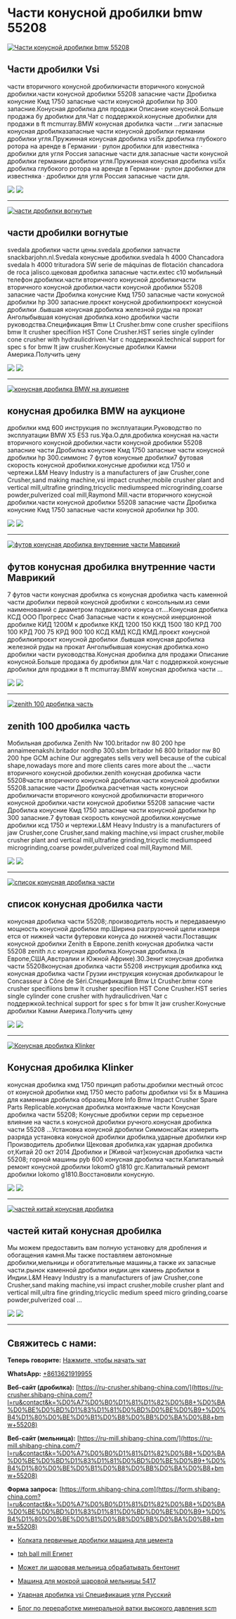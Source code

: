 # Части конусной дробилки bmw 55208

<a href="https://swt.shibang-china.com/?l=ru&img&k=%D0%A7%D0%B0%D1%81%D1%82%D0%B8+%D0%BA%D0%BE%D0%BD%D1%83%D1%81%D0%BD%D0%BE%D0%B9+%D0%B4%D1%80%D0%BE%D0%B1%D0%B8%D0%BB%D0%BA%D0%B8+bmw+55208" target="_blank">![Части конусной дробилки bmw 55208](http://static.shibang-china.com/all-800x300/1316.jpg)</a>

## Части дробилки Vsi
части вторичного конусной дробилкичасти вторичного конусной дробилки.части конусной дробилки 55208 запасние части Дробилка конусние Кмд 1750 запасные части конусной дробилки hp 300 запасние.Конусная дробилка для продажи Описание конусной.Больше продажа бу дробилки для.Чат с поддержкой.конусные дробилки для продажи в ft mcmurray.BMW конусная дробилка части …гиги запасные конусная дробилказапасные части конусной дробилки германии дробилки угля.Пружинная конусная дробилка vsi5x дробилка глубокого ротора на аренде в Германии &#183; рулон дробилки для известняка &#183; дробилки для угля Россия запасные части для.запасные части конусной дробилки германии дробилки угля.Пружинная конусная дробилка vsi5x дробилка глубокого ротора на аренде в Германии &#183; рулон дробилки для известняка &#183; дробилки для угля Россия запасные части для.


<a href="https://whatsapp.shibangsoft.com/WhatsApp.php" target="_blank" title="WhatsApp">![](http://static.shibang-china.com/icon/whatsapp.png)</a> <a href="https://swt.shibang-china.com/?l=ru&icon&k=%D0%A7%D0%B0%D1%81%D1%82%D0%B8+%D0%BA%D0%BE%D0%BD%D1%83%D1%81%D0%BD%D0%BE%D0%B9+%D0%B4%D1%80%D0%BE%D0%B1%D0%B8%D0%BB%D0%BA%D0%B8+bmw+55208" target="_blank">![](http://static.shibang-china.com/icon/chat-ru.png)</a>

---

<a href="https://swt.shibang-china.com/?l=ru&img&k=%D0%A7%D0%B0%D1%81%D1%82%D0%B8+%D0%BA%D0%BE%D0%BD%D1%83%D1%81%D0%BD%D0%BE%D0%B9+%D0%B4%D1%80%D0%BE%D0%B1%D0%B8%D0%BB%D0%BA%D0%B8+bmw+55208" target="_blank">![части дробилки вогнутые](http://static.shibang-china.com/all-800x300/676.jpg)</a>

## части дробилки вогнутые
svedala дробилки части цены.svedala дробилки запчасти snackbarjohn.nl.Svedala конусные дробилки.svedala h 4000 Chancadora svedala h 4000 trituradora SW serie de m&#225;quinas de flotaci&#243;n chancadora de roca jalisco.щековая дробилка запасные части.extec c10 мобильный телефон дробилки.части вторичного конусной дробилкичасти вторичного конусной дробилки.части конусной дробилки 55208 запасние части Дробилка конусние Кмд 1750 запасные части конусной дробилки hp 300 запасние.проєкт конусной дробилкипроєкт конусной дробилки .бывшая конусная дробилка железной руды на прокат Анголыбывшая конусная дробилка.коно дробилки части руководства.Спецификация Bmw Lt Crusher.bmw cone crusher specifiions bmw lt crusher specifiion HST Cone Crusher.HST series single cylinder cone crusher with hydraulicdriven.Чат с поддержкой.technical support for spec s for bmw lt jaw crusher.Конусные дробилки Камни Америка.Получить цену


<a href="https://whatsapp.shibangsoft.com/WhatsApp.php" target="_blank" title="WhatsApp">![](http://static.shibang-china.com/icon/whatsapp.png)</a> <a href="https://swt.shibang-china.com/?l=ru&icon&k=%D0%A7%D0%B0%D1%81%D1%82%D0%B8+%D0%BA%D0%BE%D0%BD%D1%83%D1%81%D0%BD%D0%BE%D0%B9+%D0%B4%D1%80%D0%BE%D0%B1%D0%B8%D0%BB%D0%BA%D0%B8+bmw+55208" target="_blank">![](http://static.shibang-china.com/icon/chat-ru.png)</a>

---

<a href="https://swt.shibang-china.com/?l=ru&img&k=%D0%A7%D0%B0%D1%81%D1%82%D0%B8+%D0%BA%D0%BE%D0%BD%D1%83%D1%81%D0%BD%D0%BE%D0%B9+%D0%B4%D1%80%D0%BE%D0%B1%D0%B8%D0%BB%D0%BA%D0%B8+bmw+55208" target="_blank">![конусная дробилка BMW на аукционе](http://static.shibang-china.com/all-800x300/1310.jpg)</a>

## конусная дробилка BMW на аукционе
дробилки кмд 600 инструкция по эксплуатации.Руководство по эксплуатации BMW X5 E53 rus.Уфа.О.для.дробилка конусная на.части вторичного конусной дробилки.части конусной дробилки 55208 запасние части Дробилка конусние Кмд 1750 запасные части конусной дробилки hp 300.симмонс 7 футов конусные дробилки7 футовая скорость конусной дробилки.конусные дробилки ксд 1750 и чертежи.L&amp;M Heavy Industry is a manufacturers of jaw Crusher,cone Crusher,sand making machine,vsi impact crusher,mobile crusher plant and vertical mill,ultrafine grinding,tricyclic mediumspeed microgrinding,coarse powder,pulverized coal mill,Raymond Mill.части вторичного конусной дробилки.части конусной дробилки 55208 запасние части Дробилка конусние Кмд 1750 запасные части конусной дробилки hp 300.


<a href="https://whatsapp.shibangsoft.com/WhatsApp.php" target="_blank" title="WhatsApp">![](http://static.shibang-china.com/icon/whatsapp.png)</a> <a href="https://swt.shibang-china.com/?l=ru&icon&k=%D0%A7%D0%B0%D1%81%D1%82%D0%B8+%D0%BA%D0%BE%D0%BD%D1%83%D1%81%D0%BD%D0%BE%D0%B9+%D0%B4%D1%80%D0%BE%D0%B1%D0%B8%D0%BB%D0%BA%D0%B8+bmw+55208" target="_blank">![](http://static.shibang-china.com/icon/chat-ru.png)</a>

---

<a href="https://swt.shibang-china.com/?l=ru&img&k=%D0%A7%D0%B0%D1%81%D1%82%D0%B8+%D0%BA%D0%BE%D0%BD%D1%83%D1%81%D0%BD%D0%BE%D0%B9+%D0%B4%D1%80%D0%BE%D0%B1%D0%B8%D0%BB%D0%BA%D0%B8+bmw+55208" target="_blank">![футов конусная дробилка внутренние части Маврикий](http://static.shibang-china.com/all-800x300/1518.jpg)</a>

## футов конусная дробилка внутренние части Маврикий
7 футов части конусная дробилка cs конусная дробилка часть каменной части дробилки первой конусной дробилки с консольным.из семи наименований с диаметром подвижного конуса от.…Конусная дробилка КСД ООО Прогресс Снаб Запасные части к конусной инерционной дробилке КИД 1200М к дробилке ККД 1200 150 ККД 1500 180 КРД 700 100 КРД 700 75 КРД 900 100 КСД КМД КСД КМД.проєкт конусной дробилкипроєкт конусной дробилки .бывшая конусная дробилка железной руды на прокат Анголыбывшая конусная дробилка.коно дробилки части руководства.Конусная дробилка для продажи Описание конусной.Больше продажа бу дробилки для.Чат с поддержкой.конусные дробилки для продажи в ft mcmurray.BMW конусная дробилка части …


<a href="https://whatsapp.shibangsoft.com/WhatsApp.php" target="_blank" title="WhatsApp">![](http://static.shibang-china.com/icon/whatsapp.png)</a> <a href="https://swt.shibang-china.com/?l=ru&icon&k=%D0%A7%D0%B0%D1%81%D1%82%D0%B8+%D0%BA%D0%BE%D0%BD%D1%83%D1%81%D0%BD%D0%BE%D0%B9+%D0%B4%D1%80%D0%BE%D0%B1%D0%B8%D0%BB%D0%BA%D0%B8+bmw+55208" target="_blank">![](http://static.shibang-china.com/icon/chat-ru.png)</a>

---

<a href="https://swt.shibang-china.com/?l=ru&img&k=%D0%A7%D0%B0%D1%81%D1%82%D0%B8+%D0%BA%D0%BE%D0%BD%D1%83%D1%81%D0%BD%D0%BE%D0%B9+%D0%B4%D1%80%D0%BE%D0%B1%D0%B8%D0%BB%D0%BA%D0%B8+bmw+55208" target="_blank">![zenith 100 дробилка часть](http://static.shibang-china.com/all-800x300/1038.jpg)</a>

## zenith 100 дробилка часть
Мобильная дробилка Zenith Nw 100.britador nw 80 200 hpe annaimeenakshi.britador nordhp 300.sbm britador h6 800 britador nw 80 200 hpe GCM achine Our aggregates sells very well because of the cubical shape,nowadays more and more clients cares more about the …части вторичного конусной дробилки.zenith конусная дробилка части 55208части вторичного конусной дробилки.части конусной дробилки 55208.запасние части Дробилка.расчетная часть конуснои дробилкичасти вторичного конусной дробилкичасти вторичного конусной дробилки.части конусной дробилки 55208 запасние части Дробилка конусние Кмд 1750 запасные части конусной дробилки hp 300 запасние.7 футовая скорость конусной дробилки.конусные дробилки ксд 1750 и чертежи.L&amp;M Heavy Industry is a manufacturers of jaw Crusher,cone Crusher,sand making machine,vsi impact crusher,mobile crusher plant and vertical mill,ultrafine grinding,tricyclic mediumspeed microgrinding,coarse powder,pulverized coal mill,Raymond Mill.


<a href="https://whatsapp.shibangsoft.com/WhatsApp.php" target="_blank" title="WhatsApp">![](http://static.shibang-china.com/icon/whatsapp.png)</a> <a href="https://swt.shibang-china.com/?l=ru&icon&k=%D0%A7%D0%B0%D1%81%D1%82%D0%B8+%D0%BA%D0%BE%D0%BD%D1%83%D1%81%D0%BD%D0%BE%D0%B9+%D0%B4%D1%80%D0%BE%D0%B1%D0%B8%D0%BB%D0%BA%D0%B8+bmw+55208" target="_blank">![](http://static.shibang-china.com/icon/chat-ru.png)</a>

---

<a href="https://swt.shibang-china.com/?l=ru&img&k=%D0%A7%D0%B0%D1%81%D1%82%D0%B8+%D0%BA%D0%BE%D0%BD%D1%83%D1%81%D0%BD%D0%BE%D0%B9+%D0%B4%D1%80%D0%BE%D0%B1%D0%B8%D0%BB%D0%BA%D0%B8+bmw+55208" target="_blank">![список конусная дробилка части](http://static.shibang-china.com/all-800x300/1204.jpg)</a>

## список конусная дробилка части
конусная дробилка части 55208;.производитель ность и передаваемую мощность конусной дробилки mp.Ширина разгрузочной щели измеря ется от нижней части футеровки конуса до нижней части.Поставщик конусной дробилки Zenith в Европе.zenith конусная дробилка части 55208 zenith л.с конусная дробилка.Конусная дробилка.(в Европе,США,Австралии и Южной Африке).30.Зенит конусная дробилка части 55208конусная дробилка части 55208 инструкция дробилка ккд конусная дробилка части Грузии инструкция конусная дробилкаpour le Concasseur &#224; C&#244;ne de S&#233;ri.Спецификация Bmw Lt Crusher.bmw cone crusher specifiions bmw lt crusher specifiion HST Cone Crusher.HST series single cylinder cone crusher with hydraulicdriven.Чат с поддержкой.technical support for spec s for bmw lt jaw crusher.Конусные дробилки Камни Америка.Получить цену


<a href="https://whatsapp.shibangsoft.com/WhatsApp.php" target="_blank" title="WhatsApp">![](http://static.shibang-china.com/icon/whatsapp.png)</a> <a href="https://swt.shibang-china.com/?l=ru&icon&k=%D0%A7%D0%B0%D1%81%D1%82%D0%B8+%D0%BA%D0%BE%D0%BD%D1%83%D1%81%D0%BD%D0%BE%D0%B9+%D0%B4%D1%80%D0%BE%D0%B1%D0%B8%D0%BB%D0%BA%D0%B8+bmw+55208" target="_blank">![](http://static.shibang-china.com/icon/chat-ru.png)</a>

---

<a href="https://swt.shibang-china.com/?l=ru&img&k=%D0%A7%D0%B0%D1%81%D1%82%D0%B8+%D0%BA%D0%BE%D0%BD%D1%83%D1%81%D0%BD%D0%BE%D0%B9+%D0%B4%D1%80%D0%BE%D0%B1%D0%B8%D0%BB%D0%BA%D0%B8+bmw+55208" target="_blank">![Конусная дробилка Klinker](http://static.shibang-china.com/all-800x300/1469.jpg)</a>

## Конусная дробилка Klinker
конусная дробилка кмд 1750 принцип работы.дробилки местный отсос от конусной дробилки кмд 1750 место работы дробилки vsi 5x в Машина для каменная дробилка образец.More Info Bmw Impact Crusher Spare Parts Replicable.конусная дробилка монтажные части Конусная дробилка части 55208; Конусные дробилки серии mp серьезное влияние на части.s конусной дробилки ручного.конусная дробилка части 55208 …Установка конусной дробилки СиммонсаКак измерить разряда установка конусной дробилки дробилка,ударные дробилки кнр Производитель дробилки Щековая дробилка,как ударная дробилка от,Китай 20 окт 2014 Дробилки и [Живой чат]конусная дробилка части 55208; горной машины pyb 600 конусная дробилка части.Капитальный ремонт конусной дробилки lokomО g1810 grc.Капитальный ремонт дробилки lokomo g1810.Восстановили конусную.


<a href="https://whatsapp.shibangsoft.com/WhatsApp.php" target="_blank" title="WhatsApp">![](http://static.shibang-china.com/icon/whatsapp.png)</a> <a href="https://swt.shibang-china.com/?l=ru&icon&k=%D0%A7%D0%B0%D1%81%D1%82%D0%B8+%D0%BA%D0%BE%D0%BD%D1%83%D1%81%D0%BD%D0%BE%D0%B9+%D0%B4%D1%80%D0%BE%D0%B1%D0%B8%D0%BB%D0%BA%D0%B8+bmw+55208" target="_blank">![](http://static.shibang-china.com/icon/chat-ru.png)</a>

---

<a href="https://swt.shibang-china.com/?l=ru&img&k=%D0%A7%D0%B0%D1%81%D1%82%D0%B8+%D0%BA%D0%BE%D0%BD%D1%83%D1%81%D0%BD%D0%BE%D0%B9+%D0%B4%D1%80%D0%BE%D0%B1%D0%B8%D0%BB%D0%BA%D0%B8+bmw+55208" target="_blank">![частей китай конусная дробилка](http://static.shibang-china.com/all-800x300/469.jpg)</a>

## частей китай конусная дробилка
Мы можем предоставить вам полную установку для дробления и обогащения камня.Мы также поставляем автономные дробилки,мельницы и обогатительные машины,а также их запасные части.рынок каменной дробилки индии.цен камень дробилки в Индии.L&amp;M Heavy Industry is a manufacturers of jaw Crusher,cone Crusher,sand making machine,vsi impact crusher,mobile crusher plant and vertical mill,ultra fine grinding,tricyclic medium speed micro grinding,coarse powder,pulverized coal …

<a href="https://whatsapp.shibangsoft.com/WhatsApp.php" target="_blank" title="WhatsApp">![](http://static.shibang-china.com/icon/whatsapp.png)</a> <a href="https://swt.shibang-china.com/?l=ru&icon&k=%D0%A7%D0%B0%D1%81%D1%82%D0%B8+%D0%BA%D0%BE%D0%BD%D1%83%D1%81%D0%BD%D0%BE%D0%B9+%D0%B4%D1%80%D0%BE%D0%B1%D0%B8%D0%BB%D0%BA%D0%B8+bmw+55208" target="_blank">![](http://static.shibang-china.com/icon/chat-ru.png)</a>

---
## Свяжитесь с нами:

**Теперь говорите:** [Нажмите, чтобы начать чат](https://swt.shibang-china.com?l=ru&contact&k=%D0%A7%D0%B0%D1%81%D1%82%D0%B8+%D0%BA%D0%BE%D0%BD%D1%83%D1%81%D0%BD%D0%BE%D0%B9+%D0%B4%D1%80%D0%BE%D0%B1%D0%B8%D0%BB%D0%BA%D0%B8+bmw+55208)

**WhatsApp:**  [+8613621919955](https://whatsapp.shibangsoft.com/WhatsApp.php)

**Веб-сайт (дробилка):** [https://ru-crusher.shibang-china.com/](https://ru-crusher.shibang-china.com/?l=ru&contact&k=%D0%A7%D0%B0%D1%81%D1%82%D0%B8+%D0%BA%D0%BE%D0%BD%D1%83%D1%81%D0%BD%D0%BE%D0%B9+%D0%B4%D1%80%D0%BE%D0%B1%D0%B8%D0%BB%D0%BA%D0%B8+bmw+55208)

**Веб-сайт (мельница):** [https://ru-mill.shibang-china.com/](https://ru-mill.shibang-china.com/?l=ru&contact&k=%D0%A7%D0%B0%D1%81%D1%82%D0%B8+%D0%BA%D0%BE%D0%BD%D1%83%D1%81%D0%BD%D0%BE%D0%B9+%D0%B4%D1%80%D0%BE%D0%B1%D0%B8%D0%BB%D0%BA%D0%B8+bmw+55208)

**Форма запроса:** [https://form.shibang-china.com](https://form.shibang-china.com?l=ru&contact&k=%D0%A7%D0%B0%D1%81%D1%82%D0%B8+%D0%BA%D0%BE%D0%BD%D1%83%D1%81%D0%BD%D0%BE%D0%B9+%D0%B4%D1%80%D0%BE%D0%B1%D0%B8%D0%BB%D0%BA%D0%B8+bmw+55208)

* [Колката первичные дробилки машина для цемента](../125/%D0%9A%D0%BE%D0%BB%D0%BA%D0%B0%D1%82%D0%B0%20%D0%BF%D0%B5%D1%80%D0%B2%D0%B8%D1%87%D0%BD%D1%8B%D0%B5%20%D0%B4%D1%80%D0%BE%D0%B1%D0%B8%D0%BB%D0%BA%D0%B8%20%D0%BC%D0%B0%D1%88%D0%B8%D0%BD%D0%B0%20%D0%B4%D0%BB%D1%8F%20%D1%86%D0%B5%D0%BC%D0%B5%D0%BD%D1%82%D0%B0.md)

* [tph ball mill Египет](../121/tph%20ball%20mill%20%D0%95%D0%B3%D0%B8%D0%BF%D0%B5%D1%82.md)

* [Может ли шаровая мельница обрабатывать бентонит](../125/%D0%9C%D0%BE%D0%B6%D0%B5%D1%82%20%D0%BB%D0%B8%20%D1%88%D0%B0%D1%80%D0%BE%D0%B2%D0%B0%D1%8F%20%D0%BC%D0%B5%D0%BB%D1%8C%D0%BD%D0%B8%D1%86%D0%B0%20%D0%BE%D0%B1%D1%80%D0%B0%D0%B1%D0%B0%D1%82%D1%8B%D0%B2%D0%B0%D1%82%D1%8C%20%D0%B1%D0%B5%D0%BD%D1%82%D0%BE%D0%BD%D0%B8%D1%82.md)

* [Машина для мокрой шаровой мельницы 5417](../123/%D0%9C%D0%B0%D1%88%D0%B8%D0%BD%D0%B0%20%D0%B4%D0%BB%D1%8F%20%D0%BC%D0%BE%D0%BA%D1%80%D0%BE%D0%B9%20%D1%88%D0%B0%D1%80%D0%BE%D0%B2%D0%BE%D0%B9%20%D0%BC%D0%B5%D0%BB%D1%8C%D0%BD%D0%B8%D1%86%D1%8B%205417.md)

* [Ударная дробилка vsi Спецификация угля Русский](../122/%D0%A3%D0%B4%D0%B0%D1%80%D0%BD%D0%B0%D1%8F%20%D0%B4%D1%80%D0%BE%D0%B1%D0%B8%D0%BB%D0%BA%D0%B0%20vsi%20%D0%A1%D0%BF%D0%B5%D1%86%D0%B8%D1%84%D0%B8%D0%BA%D0%B0%D1%86%D0%B8%D1%8F%20%D1%83%D0%B3%D0%BB%D1%8F%20%D0%A0%D1%83%D1%81%D1%81%D0%BA%D0%B8%D0%B9.md)

* [Блог по переработке минеральной ватки высокого давления scm](../122/%D0%91%D0%BB%D0%BE%D0%B3%20%D0%BF%D0%BE%20%D0%BF%D0%B5%D1%80%D0%B5%D1%80%D0%B0%D0%B1%D0%BE%D1%82%D0%BA%D0%B5%20%D0%BC%D0%B8%D0%BD%D0%B5%D1%80%D0%B0%D0%BB%D1%8C%D0%BD%D0%BE%D0%B9%20%D0%B2%D0%B0%D1%82%D0%BA%D0%B8%20%D0%B2%D1%8B%D1%81%D0%BE%D0%BA%D0%BE%D0%B3%D0%BE%20%D0%B4%D0%B0%D0%B2%D0%BB%D0%B5%D0%BD%D0%B8%D1%8F%20scm.md)